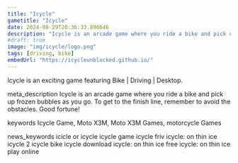 ```yaml
---
title: "Icycle"
gametitle: "Icycle"
date: 2024-08-29T20:36:33.896646
description: "Icycle is an arcade game where you ride a bike and pick up frozen bubbles as you go. To get to the finish line, remember to avoid the obstacles. Good fortune!"
#draft: true
image: "img/icycle/logo.png"
tags: [driving, bike]
embedUrl: "https://icycleunblocked.github.io/"
---
```


Icycle is an exciting game featuring Bike | Driving | Desktop.

meta_description
Icycle is an arcade game where you ride a bike and pick up frozen bubbles as you go. To get to the finish line, remember to avoid the obstacles. Good fortune!


keywords
Icycle Game, Moto X3M, Moto X3M Games, motorcycle Games


news_keywords
icicle or icycle icycle game icycle friv icycle: on thin ice icycle 2 icycle bike icycle download icycle: on thin ice free icycle: on thin ice play online
